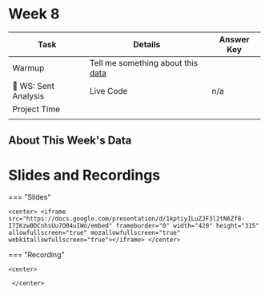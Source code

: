 



# Week 8



<!-- Todo add slides -->



<!-- Comment Out Answer Key -->

| **Task**                   | Details                                                      | Answer Key |
| -------------------------- | ------------------------------------------------------------ | ---------- |
| Warmup                     | Tell me something about this [data](data/covid19_tweets.csv) |            |
| :school: WS: Sent Analysis | Live Code                                                    | n/a        |
| Project Time               |                                                              |            |
|                            |                                                              |            |




## About This Week's  Data







# Slides and Recordings

=== "Slides"

    <center> <iframe src="https://docs.google.com/presentation/d/1kptiyILuZJF3l2tN6Zf8-I7IKzw0DCnhsUu7O04uIWo/embed" frameborder="0" width="420" height="315" allowfullscreen="true" mozallowfullscreen="true" webkitallowfullscreen="true"></iframe> </center>

=== "Recording"

    <center>
    
     </center>


